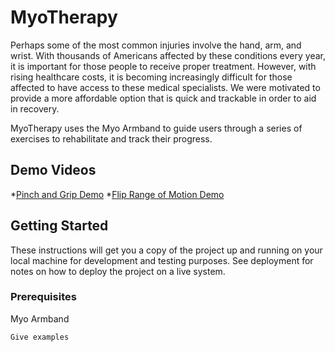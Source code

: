 # MyoTherapy

Perhaps some of the most common injuries involve the hand, arm, and wrist. With thousands of Americans affected by these conditions every year, it is important for those people to receive proper treatment. However, with rising healthcare costs, it is becoming increasingly difficult for those affected to have access to these medical specialists. We were motivated to provide a more affordable option that is quick and trackable in order to aid in recovery.

MyoTherapy uses the Myo Armband to guide users through a series of exercises to rehabilitate and track their progress.

## Demo Videos

*[Pinch and Grip Demo](https://www.youtube.com/watch?v=bTHuANvjT9M)
*[Flip Range of Motion Demo](https://www.youtube.com/watch?v=rM2dd2CpyI8)

## Getting Started

These instructions will get you a copy of the project up and running on your local machine for development and testing purposes. See deployment for notes on how to deploy the project on a live system.

### Prerequisites

Myo Armband 

```
Give examples
```




